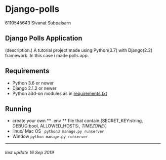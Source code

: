 # Django-polls
6110545643 Sivanat Subpaisarn

## Django Polls Application
(description.)
A tutorial project made using Python(3.7) with Django(2.2) framework.
In this case i made polls app.

## Requirements
* Python 3.6 or newer
* Django 2.1.2 or newer
* Python add-on modules as in [requirements.txt](requirements.txt)

## Running
* create your own ** .env ** file that contain [SECRET_KEY:string, DEBUG:bool, ALLOWED_HOSTS:*, TIMEZONE:*]
* linux/ Mac OS ``` python3 manage.py runserver```
* Window  ``` python manage.py runserver ```

---

###### last update 16 Sep 2019

